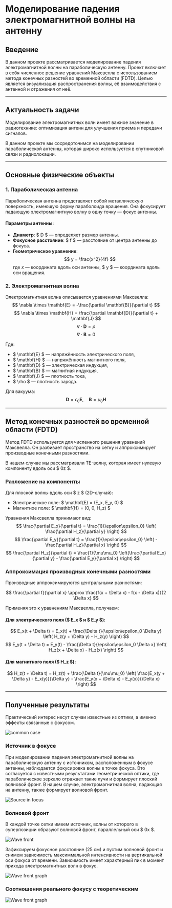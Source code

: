 # Моделирование падения электромагнитной волны на антенну
## Введение


В данном проекте рассматривается моделирование падения электромагнитной волны на параболическую антенну. Проект включает в себя численное решение уравнений Максвелла с использованием метода конечных разностей во временной области (FDTD). Целью является визуализация распространения волны, её взаимодействия с антенной и отражения от неё.

---
## Актуальность задачи

Моделирование электромагнитных волн имеет важное значение в радиотехнике: оптимизация антенн для улучшения приема и передачи сигналов.

В данном проекте мы сосредоточимся на моделировании параболической антенны, которая широко используется в спутниковой связи и радиолокации.

---
## Основные физические объекты

### 1. Параболическая антенна
Параболическая антенна представляет собой металлическую поверхность, имеющую форму параболоида вращения. Она фокусирует падающую электромагнитную волну в одну точку — фокус антенны.

#### Параметры антенны:
- **Диаметр**: $ D $ — определяет размер антенны.
- **Фокусное расстояние**: $ f $ — расстояние от центра антенны до фокуса.
- **Геометрическое уравнение**:
  $$
  y = \frac{x^2}{4f}
  $$
  где $x$ — координата вдоль оси антенны, $ y $ — координата вдоль оси вращения.



### 2. Электромагнитная волна
Электромагнитная волна описывается уравнениями Максвелла:
$$
\nabla \times \mathbf{E} = -\frac{\partial \mathbf{B}}{\partial t}
$$
$$
\nabla \times \mathbf{H} = \frac{\partial \mathbf{D}}{\partial t} + \mathbf{J}
$$
$$
\nabla \cdot \mathbf{D} = \rho
$$
$$
\nabla \cdot \mathbf{B} = 0
$$

Где:
- $ \mathbf{E} $ — напряжённость электрического поля,
- $ \mathbf{H} $ — напряжённость магнитного поля,
- $ \mathbf{D} $ — электрическая индукция,
- $ \mathbf{B} $ — магнитная индукция,
- $ \mathbf{J} $ — плотность тока,
- $ \rho $ — плотность заряда.

Для вакуума:
$$
\mathbf{D} = \epsilon_0 \mathbf{E}, \quad \mathbf{B} = \mu_0 \mathbf{H}
$$

---

## Метод конечных разностей во временной области (FDTD)
Метод FDTD используется для численного решения уравнений Максвелла. Он разбивает пространство на сетку и аппроксимирует производные конечными разностями.

В нашем случае мы рассматривали TE-волну, которая имеет нулевую компоненту вдоль оси $ 0z $.


### Разложение на компоненты

Для плоской волны вдоль оси $ z $ (2D-случай):
- Электрическое поле: $ \mathbf{E} = (E_x, E_y, 0) $
- Магнитное поле: $ \mathbf{H} = (0, 0, H_z) $

Уравнения Максвелла принимают вид:
$$
\frac{\partial E_x}{\partial t} = \frac{1}{\epsilon\epsilon_0} \left( \frac{\partial H_z}{\partial y} \right)
$$
$$
\frac{\partial E_y}{\partial t} = \frac{1}{\epsilon\epsilon_0} \left( -\frac{\partial H_z}{\partial x} \right)
$$
$$
\frac{\partial H_z}{\partial t} = \frac{1}{\mu\mu_0} \left(\frac{\partial E_x}{\partial y} - \frac{\partial E_y}{\partial x}  \right)
$$


### Аппроксимация производных конечными разностями

Производные аппроксимируются центральными разностями:

$$
\frac{\partial f}{\partial x} \approx \frac{f(x + \Delta x) - f(x - \Delta x)}{2 \Delta x}
$$

Применяя это к уравнениям Максвелла, получаем:

#### Для электрического поля ($ E_x $ и $ E_y $):
$$
E_x(t + \Delta t) = E_x(t) + \frac{\Delta t}{\epsilon\epsilon_0 \Delta y} \left( H_z(y + \Delta y) - H_z(y) \right)
$$
$$
E_y(t + \Delta t) = E_y(t) - \frac{\Delta t}{\epsilon\epsilon_0 \Delta x} \left( H_z(x + \Delta x) - H_z(x) \right)
$$

#### Для магнитного поля ($ H_z $):
$$
H_z(t + \Delta t) = H_z(t) + \frac{\Delta t}{\mu\mu_0} \left( \frac{E_x(y + \Delta y) - E_x(y)}{\Delta y} - \frac{E_y(x + \Delta x) - E_y(x)}{\Delta x} \right)
$$

---
## Полученные результаты

Практический интерес несут случаи известные из оптики, а именно эффекты связанные с фокусом.

![common case](visuals/common_case.gif)


### Источник в фокусе

При моделировании падения электромагнитной волны на параболическую антенну с источником, расположенным в фокусе антенны, наблюдается фокусировка волны в точке фокуса. Это согласуется с известными результатами геометрической оптики, где параболическое зеркало отражает такие лучи и формирует плоский волновой фронт. В нашем случае, электромагнитная волна, падающая на антенну, также формирует волновой фронт.

![Source in focus](visuals/source_in_focus.gif)


### Волновой фронт

В каждой точке сетки имеем источник, волны от которого в суперпозиции образуют волновой фронт, параллельный оси $ 0x $.

![Wave front](visuals/wave_front.gif)


Зафиксируем фокусное расстояние (25 см) и пустим волновой фронт и снимем зависимость максиммальной интенсивности на вертикальной оси фокуса от времени. Зависимость имеет характерный пик в момент прихода электромагнитных волн в фокус.

![Wave front graph](images/focus_25.jpeg)

### Соотношения реального фокусу с теоретическим
![Wave front graph](images/field_on_axe_real_focus.png)